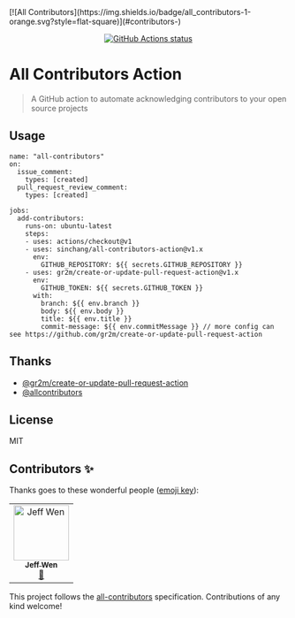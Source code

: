 
<!-- ALL-CONTRIBUTORS-BADGE:START - Do not remove or modify this section -->[![All Contributors](https://img.shields.io/badge/all_contributors-1-orange.svg?style=flat-square)](#contributors-)<!-- ALL-CONTRIBUTORS-BADGE:END -->
<p align="center">
  <a href="https://github.com/sinchang/all-contributors-action"><img alt="GitHub Actions status" src="https://github.com/sinchang/all-contributors-action/workflows/test/badge.svg"></a>
</p>

# All Contributors Action

> A GitHub action to automate acknowledging contributors to your open source projects

## Usage

```
name: "all-contributors"
on:
  issue_comment:
    types: [created]
  pull_request_review_comment:
    types: [created]

jobs:
  add-contributors:
    runs-on: ubuntu-latest
    steps:
    - uses: actions/checkout@v1
    - uses: sinchang/all-contributors-action@v1.x
      env:
        GITHUB_REPOSITORY: ${{ secrets.GITHUB_REPOSITORY }}
    - uses: gr2m/create-or-update-pull-request-action@v1.x
      env:
        GITHUB_TOKEN: ${{ secrets.GITHUB_TOKEN }}
      with:
        branch: ${{ env.branch }}
        body: ${{ env.body }}
        title: ${{ env.title }}
        commit-message: ${{ env.commitMessage }} // more config can see https://github.com/gr2m/create-or-update-pull-request-action
```

## Thanks

- [@gr2m/create-or-update-pull-request-action](https://github.com/gr2m/create-or-update-pull-request-action)
- [@allcontributors](https://allcontributors.org/)

## License

MIT
## Contributors ✨

Thanks goes to these wonderful people ([emoji key](https://allcontributors.org/docs/en/emoji-key)):

<!-- ALL-CONTRIBUTORS-LIST:START - Do not remove or modify this section -->
<!-- prettier-ignore-start -->
<!-- markdownlint-disable -->
<table>
  <tr>
    <td align="center"><a href="https://sinchang.me"><img src="https://avatars0.githubusercontent.com/u/3297859?v=4" width="100px;" alt="Jeff Wen"/><br /><sub><b>Jeff Wen</b></sub></a><br /><a href="https://github.com/sinchang/all-contributors-action/commits?author=sinchang" title="Documentation">📖</a></td>
  </tr>
</table>

<!-- markdownlint-enable -->
<!-- prettier-ignore-end -->
<!-- ALL-CONTRIBUTORS-LIST:END -->

This project follows the [all-contributors](https://github.com/all-contributors/all-contributors) specification. Contributions of any kind welcome!